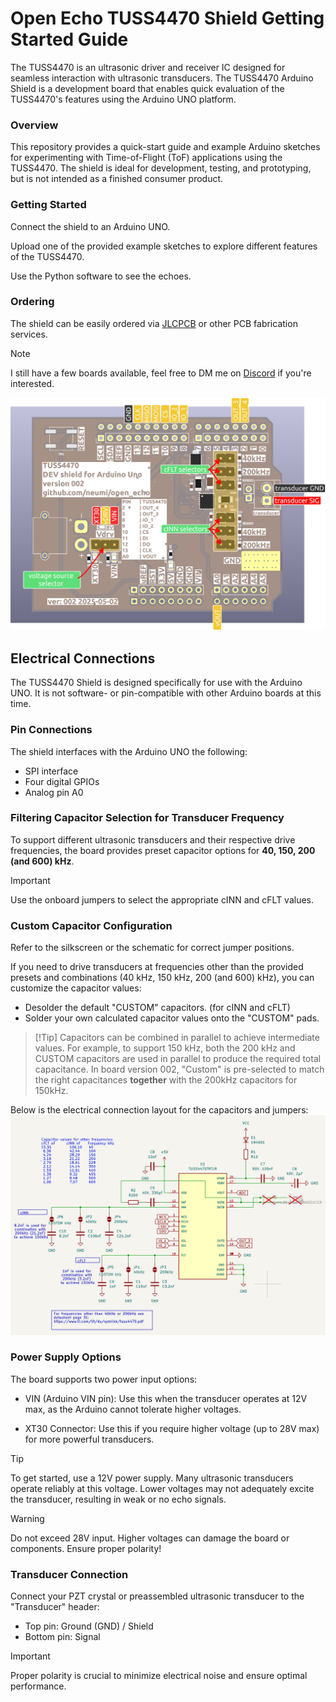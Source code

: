 # Open Echo TUSS4470 Shield Getting Started Guide

The TUSS4470 is an ultrasonic driver and receiver IC designed for seamless interaction with ultrasonic transducers. The TUSS4470 Arduino Shield is a development board that enables quick evaluation of the TUSS4470's features using the Arduino UNO platform.

### Overview
This repository provides a quick-start guide and example Arduino sketches for experimenting with Time-of-Flight (ToF) applications using the TUSS4470. The shield is ideal for development, testing, and prototyping, but is not intended as a finished consumer product.

### Getting Started
Connect the shield to an Arduino UNO.

Upload one of the provided example sketches to explore different features of the TUSS4470.

Use the Python software to see the echoes.

### Ordering
The shield can be easily ordered via [JLCPCB](https://jlcpcb.com/?from=Neumi) or other PCB fabrication services.

> [!Note]
> I still have a few boards available, feel free to DM me on [Discord](https://discord.com/invite/rerCyqAcrw) if you're interested.

<img alt="PCB overview TUSS4470" src="/documentation/images/shield_pinout.png">


## Electrical Connections
The TUSS4470 Shield is designed specifically for use with the Arduino UNO. It is not software- or pin-compatible with other Arduino boards at this time.

### Pin Connections
The shield interfaces with the Arduino UNO the following:
- SPI interface
- Four digital GPIOs
- Analog pin A0

### Filtering Capacitor Selection for Transducer Frequency
To support different ultrasonic transducers and their respective drive frequencies, the board provides preset capacitor options for <b/>40, 150, 200 (and 600) kHz</b>.

> [!Important]
> Use the onboard jumpers to select the appropriate cINN and cFLT values.

### Custom Capacitor Configuration
Refer to the silkscreen or the schematic for correct jumper positions.

If you need to drive transducers at frequencies other than the provided presets and combinations (40 kHz, 150 kHz, 200 (and 600) kHz), you can customize the capacitor values:
- Desolder the default "CUSTOM" capacitors. (for cINN and cFLT)
- Solder your own calculated capacitor values onto the "CUSTOM" pads.

> [!Tip] Capacitors can be combined in parallel to achieve intermediate values.
>  For example, to support 150 kHz, both the 200 kHz and CUSTOM capacitors are used in parallel to produce the required total capacitance.
> In board version 002, "Custom" is pre-selected to match the right capacitances <b/>together</b> with the 200kHz capacitors for 150kHz. 

Below is the electrical connection layout for the capacitors and jumpers:
<img alt="TUSS4470 schematic" src="/documentation/images/schematic_TUSS4470.png">

### Power Supply Options
The board supports two power input options:
- VIN (Arduino VIN pin):
Use this when the transducer operates at 12V max, as the Arduino cannot tolerate higher voltages.

- XT30 Connector:
Use this if you require higher voltage (up to 28V max) for more powerful transducers.

> [!Tip]
> To get started, use a 12V power supply. Many ultrasonic transducers operate reliably at this voltage.
> Lower voltages may not adequately excite the transducer, resulting in weak or no echo signals.

> [!Warning]
> Do not exceed 28V input. Higher voltages can damage the board or components. Ensure proper polarity!

### Transducer Connection
Connect your PZT crystal or preassembled ultrasonic transducer to the "Transducer" header:

- Top pin: Ground (GND) / Shield
- Bottom pin: Signal

> [!Important]
> Proper polarity is crucial to minimize electrical noise and ensure optimal performance.

